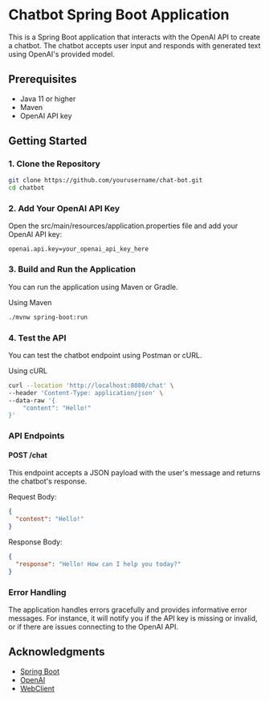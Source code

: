 # Chatbot Spring Boot Application

This is a Spring Boot application that interacts with the OpenAI API to create a chatbot. The chatbot accepts user input and responds with generated text using OpenAI's provided model.

## Prerequisites

- Java 11 or higher
- Maven
- OpenAI API key

## Getting Started

### 1. Clone the Repository

```sh
git clone https://github.com/yourusername/chat-bot.git
cd chatbot
```
### 2. Add Your OpenAI API Key
Open the src/main/resources/application.properties file and add your OpenAI API key:

```
openai.api.key=your_openai_api_key_here
```
### 3. Build and Run the Application
You can run the application using Maven or Gradle.

Using Maven
```sh
./mvnw spring-boot:run
```
### 4. Test the API
You can test the chatbot endpoint using Postman or cURL.

Using cURL
```sh
curl --location 'http://localhost:8080/chat' \
--header 'Content-Type: application/json' \
--data-raw '{
    "content": "Hello!"
}'
```
### API Endpoints
#### POST /chat
This endpoint accepts a JSON payload with the user's message and returns the chatbot's response.

Request Body:

```json
{
  "content": "Hello!"
}
```
Response Body:

```json
{
  "response": "Hello! How can I help you today?"
}
```


### Error Handling
The application handles errors gracefully and provides informative error messages. For instance, it will notify you if the API key is missing or invalid, or if there are issues connecting to the OpenAI API.


## Acknowledgments

- [Spring Boot](https://spring.io/projects/spring-boot)
- [OpenAI](https://www.openai.com/)
- [WebClient](https://docs.spring.io/spring/docs/current/javadoc-api/org/springframework/web/reactive/function/client/WebClient.html)
